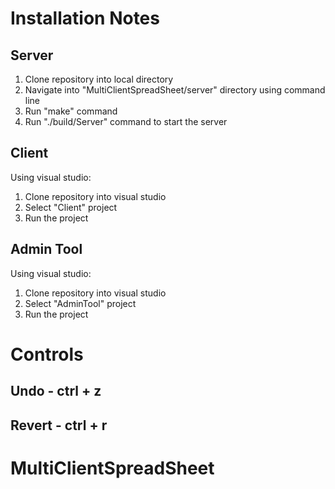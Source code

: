 # Installation Notes

## Server
1. Clone repository into local directory
2. Navigate into "MultiClientSpreadSheet/server" directory using command line
3. Run "make" command
4. Run "./build/Server" command to start the server

## Client
Using visual studio:
1. Clone repository into visual studio
2. Select "Client" project
3. Run the project

## Admin Tool
Using visual studio:
1. Clone repository into visual studio
2. Select "AdminTool" project
3. Run the project

# Controls

## Undo - ctrl + z
## Revert - ctrl + r
# MultiClientSpreadSheet
